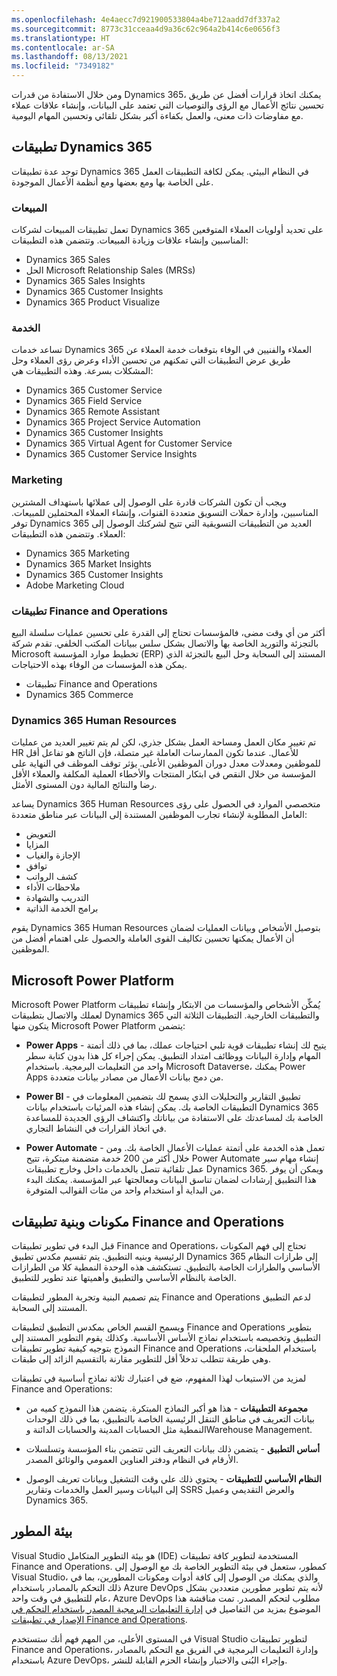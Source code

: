 ```yaml
---
ms.openlocfilehash: 4e4aecc7d921900533804a4be712aadd7df337a2
ms.sourcegitcommit: 8773c31cceaa4d9a36c62c964a2b414c6e0656f3
ms.translationtype: HT
ms.contentlocale: ar-SA
ms.lasthandoff: 08/13/2021
ms.locfileid: "7349182"
---
```

ومن خلال الاستفادة من قدرات Dynamics 365، يمكنك اتخاذ قرارات أفضل عن طريق تحسين نتائج الأعمال مع الرؤى والتوصيات التي تعتمد على البيانات، وإنشاء علاقات عملاء مع مفاوضات ذات معنى، والعمل بكفاءة أكبر بشكل تلقائي وتحسين المهام اليومية.

## <a name="dynamics-365-applications"></a>تطبيقات Dynamics 365

توجد عدة تطبيقات Dynamics 365 في النظام البيئي. يمكن لكافة التطبيقات العمل على الخاصة بها ومع بعضها ومع أنظمة الأعمال الموجودة.

 
### <a name="sales"></a>‏المبيعات

تعمل تطبيقات المبيعات لشركات Dynamics 365 على تحديد أولويات العملاء المتوقعين المناسبين وإنشاء علاقات وزيادة المبيعات. وتتضمن هذه التطبيقات:

-   Dynamics 365 Sales
-   الحل Microsoft Relationship Sales (MRSs)
-   Dynamics 365 Sales Insights
-   Dynamics 365 Customer Insights
-   Dynamics 365 Product Visualize

### <a name="service"></a>الخدمة

تساعد خدمات Dynamics 365 العملاء والفنيين في الوفاء بتوقعات خدمة العملاء عن طريق عرض التطبيقات التي تمكنهم من تحسين الأداء وعرض رؤى العملاء وحل المشكلات بسرعة. وهذه التطبيقات هي:

-   Dynamics 365 Customer Service
-   Dynamics 365 Field Service
-   Dynamics 365 Remote Assistant
-   Dynamics 365 Project Service Automation
-   Dynamics 365 Customer Insights
-   Dynamics 365 Virtual Agent for Customer Service
-   Dynamics 365 Customer Service Insights

### <a name="marketing"></a>Marketing

ويجب أن تكون الشركات قادرة على الوصول إلى عملائها باستهداف المشترين المناسبين، وإدارة حملات التسويق متعددة القنوات، وإنشاء العملاء المحتملين للمبيعات. توفر Dynamics 365 العديد من التطبيقات التسويقية التي تتيح لشركتك الوصول إلى العملاء. وتتضمن هذه التطبيقات:

-   Dynamics 365 Marketing
-   Dynamics 365 Market Insights
-   Dynamics 365 Customer Insights
-   Adobe Marketing Cloud

### <a name="finance-and-operations-apps"></a>تطبيقات Finance and Operations

أكثر من أي وقت مضى، فالمؤسسات تحتاج إلى القدرة على تحسين عمليات سلسلة البيع بالتجزئة والتوريد الخاصة بها والاتصال بشكل سلس ببيانات المكتب الخلفي. تقدم شركة Microsoft تخطيط موارد المؤسسة (ERP) المستند إلى السحابة وحل البيع بالتجزئة الذي يمكن هذه المؤسسات من الوفاء بهذه الاحتياجات.

-   تطبيقات Finance and Operations
-   Dynamics 365 Commerce

### <a name="dynamics-365-human-resources"></a>Dynamics 365 Human Resources

تم تغيير مكان العمل ومساحة العمل بشكل جذري، لكن لم يتم تغيير العديد من عمليات HR للأعمال. عندما تكون الممارسات العاملة غير متصلة، فإن الناتج هو تفاعل أقل للموظفين ومعدلات معدل دوران الموظفين الأعلى. يؤثر توقف الموظف في النهاية على المؤسسة من خلال النقص في ابتكار المنتجات والأخطاء العملية المكلفة والعملاء الأقل رضا والنتائج المالية دون المستوى الأمثل.

يساعد Dynamics 365 Human Resources متخصصي الموارد في الحصول على رؤى العامل المطلوبة لإنشاء تجارب الموظفين المستندة إلى البيانات عبر مناطق متعددة:

- التعويض
- المزايا
- الإجازة والغياب
- توافق
- كشف الرواتب
- ملاحظات الأداء
- التدريب والشهادة
- برامج الخدمة الذاتية

يقوم Dynamics 365 Human Resources بتوصيل الأشخاص وبيانات العمليات لضمان أن الأعمال يمكنها تحسين تكاليف القوى العاملة والحصول على اهتمام أفضل من الموظفين.

## <a name="microsoft-power-platform"></a>Microsoft Power Platform


Microsoft Power Platform يُمكِّن الأشخاص والمؤسسات من الابتكار وإنشاء تطبيقات لعملك والاتصال بتطبيقات Dynamics 365 والتطبيقات الخارجية. التطبيقات الثلاثة التي يتكون منها Microsoft Power Platform يتضمن:

-   **Power Apps** - يتيح لك إنشاء تطبيقات قوية تلبي احتياجات عملك، بما في ذلك أتمتة المهام وإدارة البيانات ووظائف امتداد التطبيق. يمكن إجراء كل هذا بدون كتابة سطر واحد من التعليمات البرمجية. باستخدام Microsoft Dataverse، يمكنك Power Apps من دمج بيانات الأعمال من مصادر بيانات متعددة.

-   **Power BI** - تطبيق التقارير والتحليلات الذي يسمح لك بتضمين المعلومات في التطبيقات الخاصة بك. يمكن إنشاء هذه المرئيات باستخدام بيانات Dynamics 365 الخاصة بك لمساعدتك على الاستفادة من بياناتك واكتشاف الرؤى الجديدة للمساعدة في اتخاذ القرارات في النشاط التجاري.

-   **Power Automate** - تعمل هذه الخدمة على أتمتة عمليات الأعمال الخاصة بك. ومن خلال أكثر من 200 خدمة متضمنة مبتكرة، تتيح Power Automate إنشاء مهام سير عمل تلقائية تتصل بالخدمات داخل وخارج تطبيقات Dynamics 365. ويمكن أن يوفر هذا التطبيق إرشادات لضمان تناسق البيانات ومعالجتها عبر المؤسسة. يمكنك البدء من البداية أو استخدام واحد من مئات القوالب المتوفرة.

## <a name="components-and-architecture-of-finance-and-operations-apps"></a>مكونات وبنية تطبيقات Finance and Operations


قبل البدء في تطوير تطبيقات Finance and Operations، تحتاج إلى فهم المكونات الرئيسية وبنيه التطبيق.
يتم تقسيم مكدس تطبيق Dynamics 365 إلى طرازات النظام الأساسي والطرازات الخاصة بالتطبيق. تستكشف هذه الوحدة النمطية كلا من الطرازات الخاصة بالنظام الأساسي والتطبيق وأهميتها عند تطوير للتطبيق.

يتم تصميم البنية وتجربة المطور لتطبيقات Finance and Operations لدعم التطبيق المستند إلى السحابة.

ويسمح القسم الخاص بمكدس التطبيق لتطبيقات Finance and Operations بتطوير التطبيق وتخصيصه باستخدام نماذج الأساس الأساسية. وكذلك يقوم التطوير المستند إلى النموذج بتوجيه كيفية تطوير تطبيقات Finance and Operations باستخدام الملحقات، وهي طريقة تتطلب تدخلاً أقل للتطوير مقارنة بالتقسيم الزائد إلى طبقات. 

لمزيد من الاستيعاب لهذا المفهوم، ضع في اعتبارك ثلاثة نماذج أساسية في تطبيقات Finance and Operations:

-   **مجموعة التطبيقات** - هذا هو أكبر النماذج المبتكرة. يتضمن هذا النموذج كميه من بيانات التعريف في مناطق التنقل الرئيسية الخاصة بالتطبيق، بما في ذلك الوحدات النمطية مثل الحسابات المدينة والحسابات الدائنة وWarehouse Management.

-   **أساس التطبيق** - يتضمن ذلك بيانات التعريف التي تتضمن بناء المؤسسة وتسلسلات الأرقام في النظام ودفتر العناوين العمومي والوثائق المصدر.

-   **النظام الأساسي للتطبيقات** - يحتوي ذلك علي وقت التشغيل وبيانات تعريف الوصول إلى البيانات وسير العمل والخدمات وتقارير SSRS والعرض التقديمي وعميل Dynamics 365.

## <a name="developer-environment"></a>بيئة المطور

Visual Studio هو بيئة التطوير المتكامل (IDE) المستخدمة لتطوير كافة تطبيقات Finance and Operations. كمطور، ستعمل في بيئة التطوير الخاصة بك مع الوصول إلى Visual Studio، والذي يمكنك من الوصول إلى كافة أدوات ومكونات المطورين، بما في ذلك التحكم بالمصادر باستخدام Azure DevOps لأنه يتم تطوير مطورين متعددين بشكل عام للتطبيق في وقت واحد، Azure DevOps مطلوب لتحكم المصدر. تمت مناقشة هذا الموضوع بمزيد من التفاصيل في [إدارة التعليمات البرمجية المصدر باستخدام التحكم في الإصدار في تطبيقات Finance and Operations](/learn/modules/manage-source-code-version-control-finance-operations/?azure-portal=true).

في المستوى الأعلى، من المهم فهم أنك ستستخدم Visual Studio لتطوير تطبيقات Finance and Operations، وإدارة التعليمات البرمجية في الفريق مع التحكم بالمصادر باستخدام Azure DevOps، وإجراء البُنى والاختبار وإنشاء الحزم القابلة للنشر.

